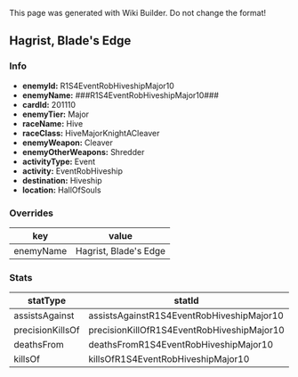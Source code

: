 <span class="wiki-builder">This page was generated with Wiki Builder. Do not change the format!</span>

## Hagrist, Blade's Edge
### Info
* **enemyId:** R1S4EventRobHiveshipMajor10
* **enemyName:** ###R1S4EventRobHiveshipMajor10###
* **cardId:** 201110
* **enemyTier:** Major
* **raceName:** Hive
* **raceClass:** HiveMajorKnightACleaver
* **enemyWeapon:** Cleaver
* **enemyOtherWeapons:** Shredder
* **activityType:** Event
* **activity:** EventRobHiveship
* **destination:** Hiveship
* **location:** HallOfSouls

### Overrides
key | value
--- | -----
enemyName | Hagrist, Blade's Edge

### Stats
statType | statId
-------- | ------
assistsAgainst | assistsAgainstR1S4EventRobHiveshipMajor10
precisionKillsOf | precisionKillOfR1S4EventRobHiveshipMajor10
deathsFrom | deathsFromR1S4EventRobHiveshipMajor10
killsOf | killsOfR1S4EventRobHiveshipMajor10

